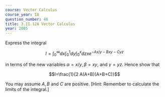 ```yaml
---
course: Vector Calculus
course_year: IA
question_number: 46
title: 3.II.12A Vector Calculus
year: 2005
---
```



Express the integral

$$I=\int_{0}^{\infty} d x \int_{0}^{1} d y \int_{0}^{x} d z x e^{-A x / y-B x y-C y z}$$

in terms of the new variables $\alpha=x / y, \beta=x y$, and $\gamma=y z$. Hence show that

$$I=\frac{1}{2 A(A+B)(A+B+C)}$$

You may assume $A, B$ and $C$ are positive. [Hint: Remember to calculate the limits of the integral.]